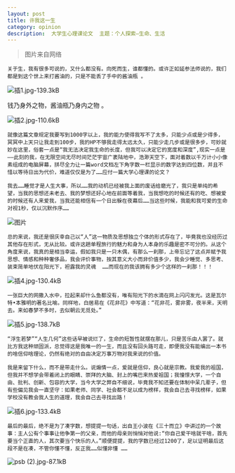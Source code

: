 ```yaml
---
layout: post
title: 许我这一生
category: opinion
description:  大学生心理课论文  主题：个人探索—生命、生活
---
```


> 图片来自网络


    关于生，我有很多可说的，又什么都没有。向死而生，谁都懂的。或许正如延参法师说的，我们都是到这个世上来打酱油的，只是不能丢了手中的酱油瓶 。 

![插1.jpg-139.3kB][1]

 钱乃身外之物，酱油瓶乃身内之物 。 

![插2.jpg-110.6kB][2]

    就像这篇文章规定我要写到1000字以上，我的能力使得我写不了太多，只能少点或是少得多，冥冥中上天只让我走到100步，我的HP不够我走得太远太久，只能少走几步或是很多步，可妙就妙在这里，俗套一点是“我无法决定我生命的长度，但我可以决定它的宽度和深度”,现实一点是——此刻的我，在无限空间无尽时间茫茫宇宙广袤陆地中，浩渺天空下，面对着数以千万计小小像素组成的电脑屏幕，拼尽全力让一篇word文档左下角字数一栏显示的数字达到四位数，并且不惜以等待日出为代价，难道仅仅是为了……应付一篇大学心理课的论文？  

    我去……睡觉才是人生大事，所以……我的动机已经被我上面的废话给磨光了，我只是单纯的希望，当我的思想还未老去、我的梦想还好心地在前面等着我，当我想吃的时候还有的吃、想被爱的时候还有人来爱我，当我还能相信有一个日出躲在夜幕后……当这些时候，我能和我可爱的生命对视1秒，仅以沉默作序……

![图片][3]

    总的来说，我还是很庆幸自己以“人”这一物质及思想独立个体的形式存在了，毕竟我也没经历过其他存在形式，无从比较。或许这趟单程旅行的魅力和身为人本身的乐趣是密不可分的。从这个角度来说，我真的是相当幸运，假如我只是一只木偶，有那么一刹那，上帝忘记了这点并赋予我思想、情感和种种奢侈品，我会评价事物，按其意义大小而非价值多少，我会少睡觉、多思考、装束简单地伏在阳光下，袒露我的灵魂  ……而现在的我该拥有多少个这样的一刹那！！！

![插4.jpg-130.4kB][4]

    一张巨大的网撒入水中，拉起来却什么鱼都没有，唯有阳光下的水滴在网上闪闪发光。这是瓦尔特•本雅明的著名比喻。同样地，白居易在《花非花》中写道：“花非花，雾非雾，夜半来，天明去。来如春梦不多时，去似朝云无觅处。” 

![插5.jpg-138.7kB][5]

    “浮生若梦”“人生几何”这些话早被说烂了，生命的短暂性就摆在那儿，只是苦乐由人罢了。就比方我这种顽固派，总觉得这是我唯一的一生，而且没有回头路可走，即便我没有能编出一本书的啥信仰啥理论，仍然有绝对的自由决定万事万物对我来说的价值。

    我是来留下什么，而不是带走什么。说煽情一点，爱就是信仰，良心就是宗教。我爱我的祖国，但我并不想学会带着闭上的眼睛、崇拜的大脑、封上的嘴巴来热爱祖国；我憧憬大学，一个自由、批判、创新、包容的大学，当今大学之弊自不细说，毕竟我不知还要在体制中呆几辈子，但有些偏见我会一直坚守：如果老师、同学、社会都不足以成为榜样，我会自己去寻找榜样，如果学校没有教会我人生的道理，我会自己去寻找出路！

![插6.jpg-133.4kB][6]

    最后的最后，绝不是为了凑字数，想提提一句话，出自王小波在《三十而立》中讲过的一个故事：主人公有个事事让他争第一的父亲，而他的母亲则悄悄对他说:“你自己爱干啥就干啥，首先要当个正直的人，其次要当个快乐的人。”顺便提提，我的字数已经过1200了，足以证明最后这段不是在凑，不管你懂不懂，反正我……似懂非懂 ……

![psb (2).jpg-87.1kB][7]


  [1]: http://static.zybuluo.com/sixijinling/nlz71aa808yf4ll5t9ntn0ys/%E6%8F%921.jpg
  [2]: http://static.zybuluo.com/sixijinling/n6puy4ik7d98mf68a1ytoiah/%E6%8F%922.jpg
  [3]: http://static.zybuluo.com/sixijinling/0z2xo88kgkl7hsc3lv8amu8d/%E6%8F%923.jpg
  [4]: http://static.zybuluo.com/sixijinling/9lqvz4268bqvowi2z7yf6z3s/%E6%8F%924.jpg
  [5]: http://static.zybuluo.com/sixijinling/wgvwfttpgk0p7numuyl46yw8/%E6%8F%925.jpg
  [6]: http://static.zybuluo.com/sixijinling/38maiewv582nxrfm8dexs024/%E6%8F%926.jpg
  [7]: http://static.zybuluo.com/sixijinling/hdj2nb663ldfz1jj14gebwp0/psb%20%282%29.jpg
[Rowl1ng]:    http://rowl1ng.com  "Rowl1ng"
